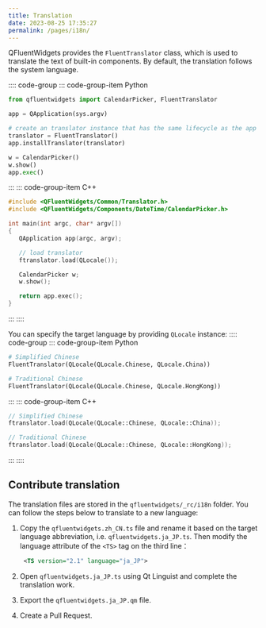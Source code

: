 ```yaml
---
title: Translation
date: 2023-08-25 17:35:27
permalink: /pages/i18n/
---
```


QFluentWidgets provides the `FluentTranslator` class, which is used to translate the text of built-in components. By default, the translation follows the system language.

:::: code-group
::: code-group-item Python
```python
from qfluentwidgets import CalendarPicker, FluentTranslator

app = QApplication(sys.argv)

# create an translator instance that has the same lifecycle as the app
translator = FluentTranslator()
app.installTranslator(translator)

w = CalendarPicker()
w.show()
app.exec()
```
:::
::: code-group-item C++
```cpp
#include <QFluentWidgets/Common/Translator.h>
#include <QFluentWidgets/Components/DateTime/CalendarPicker.h>

int main(int argc, char* argv[])
{
   QApplication app(argc, argv);

   // load translator
   ftranslator.load(QLocale());

   CalendarPicker w;
   w.show();

   return app.exec();
}
```
:::
::::

You can specify the target language by providing `QLocale` instance:
:::: code-group
::: code-group-item Python
```python
# Simplified Chinese
FluentTranslator(QLocale(QLocale.Chinese, QLocale.China))

# Traditional Chinese
FluentTranslator(QLocale(QLocale.Chinese, QLocale.HongKong))
```
:::
::: code-group-item C++
```cpp
// Simplified Chinese
ftranslator.load(QLocale(QLocale::Chinese, QLocale::China));

// Traditional Chinese
ftranslator.load(QLocale(QLocale::Chinese, QLocale::HongKong));
```
:::
::::

## Contribute translation
The translation files are stored in the `qfluentwidgets/_rc/i18n` folder. You can follow the steps below to translate to a new language:
1. Copy the `qfluentwidgets.zh_CN.ts` file and rename it based on the target language abbreviation, i.e. `qfluentwidgets.ja_JP.ts`. Then modify the language attribute of the `<TS>` tag on the third line：

   ```xml
    <TS version="2.1" language="ja_JP">
   ```

2. Open `qfluentwidgets.ja_JP.ts` using Qt Linguist and complete the translation work.
3. Export the `qfluentwidgets.ja_JP.qm` file.
4. Create a Pull Request.